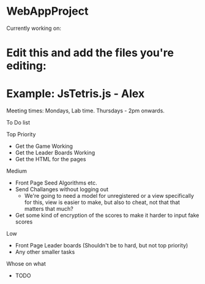 # WebAppProject

  Currently working on: 
  # Edit this and add the files you're editing: 
  # Example: JsTetris.js - Alex

  Meeting times:
    Mondays, Lab time.
    Thursdays - 2pm onwards.

To Do list

Top Priority

  - Get the Game Working
  - Get the Leader Boards Working
  - Get the HTML for the pages

Medium

  - Front Page Seed Algorithms etc.
  - Send Challanges without logging out
    - We're going to need a model for unregistered or a view specifically for this, view is easier to make, but also to cheat, not that that matters that much?
  - Get some kind of encryption of the scores to make it harder to input fake scores

Low
  - Front Page Leader boards (Shouldn't be to hard, but not top priority)
  - Any other smaller tasks

Whose on what
  - TODO
